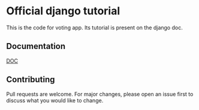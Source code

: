 # Official django tutorial
This is the code for voting app. Its tutorial is present on the django doc.


## Documentation
 [DOC](https://docs.djangoproject.com/en/4.1/)



## Contributing

Pull requests are welcome. For major changes, please open an issue first
to discuss what you would like to change.